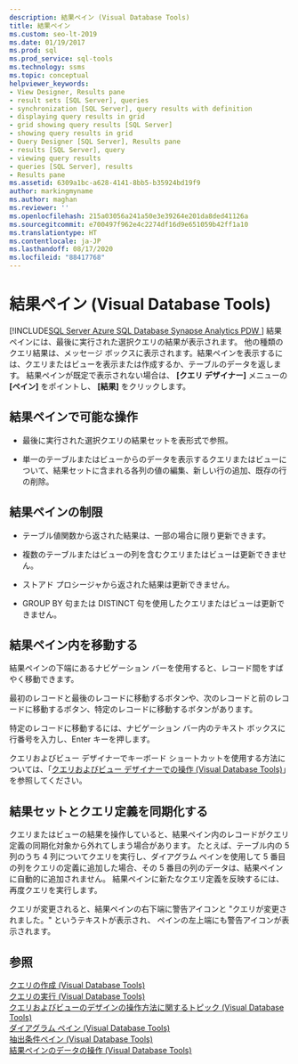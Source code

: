 ```yaml
---
description: 結果ペイン (Visual Database Tools)
title: 結果ペイン
ms.custom: seo-lt-2019
ms.date: 01/19/2017
ms.prod: sql
ms.prod_service: sql-tools
ms.technology: ssms
ms.topic: conceptual
helpviewer_keywords:
- View Designer, Results pane
- result sets [SQL Server], queries
- synchronization [SQL Server], query results with definition
- displaying query results in grid
- grid showing query results [SQL Server]
- showing query results in grid
- Query Designer [SQL Server], Results pane
- results [SQL Server], query
- viewing query results
- queries [SQL Server], results
- Results pane
ms.assetid: 6309a1bc-a628-4141-8bb5-b35924bd19f9
author: markingmyname
ms.author: maghan
ms.reviewer: ''
ms.openlocfilehash: 215a03056a241a50e3e39264e201da8ded41126a
ms.sourcegitcommit: e700497f962e4c2274df16d9e651059b42ff1a10
ms.translationtype: HT
ms.contentlocale: ja-JP
ms.lasthandoff: 08/17/2020
ms.locfileid: "88417768"
---
```

# <a name="results-pane-visual-database-tools"></a>結果ペイン (Visual Database Tools)
[!INCLUDE[SQL Server Azure SQL Database Synapse Analytics PDW ](../../includes/applies-to-version/sql-asdb-asdbmi-asa-pdw.md)]
結果ペインには、最後に実行された選択クエリの結果が表示されます。 他の種類のクエリ結果は、メッセージ ボックスに表示されます。結果ペインを表示するには、クエリまたはビューを表示または作成するか、テーブルのデータを返します。 結果ペインが既定で表示されない場合は、 **[クエリ デザイナー]** メニューの **[ペイン]** をポイントし、 **[結果]** をクリックします。  
  
## <a name="what-you-can-do-in-the-results-pane"></a>結果ペインで可能な操作  
  
-   最後に実行された選択クエリの結果セットを表形式で参照。  
  
-   単一のテーブルまたはビューからのデータを表示するクエリまたはビューについて、結果セットに含まれる各列の値の編集、新しい行の追加、既存の行の削除。  
  
## <a name="limitations-in-the-results-pane"></a>結果ペインの制限  
  
-   テーブル値関数から返された結果は、一部の場合に限り更新できます。  
  
-   複数のテーブルまたはビューの列を含むクエリまたはビューは更新できません。  
  
-   ストアド プロシージャから返された結果は更新できません。  
  
-   GROUP BY 句または DISTINCT 句を使用したクエリまたはビューは更新できません。  
  
## <a name="navigating-in-the-results-pane"></a>結果ペイン内を移動する  
結果ペインの下端にあるナビゲーション バーを使用すると、レコード間をすばやく移動できます。  
  
最初のレコードと最後のレコードに移動するボタンや、次のレコードと前のレコードに移動するボタン、特定のレコードに移動するボタンがあります。  
  
特定のレコードに移動するには、ナビゲーション バー内のテキスト ボックスに行番号を入力し、Enter キーを押します。  
  
クエリおよびビュー デザイナーでキーボード ショートカットを使用する方法については、「[クエリおよびビュー デザイナーでの操作 (Visual Database Tools)](../../ssms/visual-db-tools/navigate-in-the-query-and-view-designer-visual-database-tools.md)」を参照してください。  
  
## <a name="keeping-the-results-set-synchronized-with-the-query-definition"></a>結果セットとクエリ定義を同期化する  
クエリまたはビューの結果を操作していると、結果ペイン内のレコードがクエリ定義の同期化対象から外れてしまう場合があります。 たとえば、テーブル内の 5 列のうち 4 列についてクエリを実行し、ダイアグラム ペインを使用して 5 番目の列をクエリの定義に追加した場合、その 5 番目の列のデータは、結果ペインに自動的に追加されません。 結果ペインに新たなクエリ定義を反映するには、再度クエリを実行します。  
  
クエリが変更されると、結果ペインの右下端に警告アイコンと "クエリが変更されました。" というテキストが表示され、 ペインの左上端にも警告アイコンが表示されます。  
  
## <a name="see-also"></a>参照  
[クエリの作成 (Visual Database Tools)](../../ssms/visual-db-tools/create-queries-visual-database-tools.md)  
[クエリの実行 (Visual Database Tools)](../../ssms/visual-db-tools/run-queries-visual-database-tools.md)  
[クエリおよびビューのデザインの操作方法に関するトピック (Visual Database Tools)](../../ssms/visual-db-tools/design-queries-and-views-how-to-topics-visual-database-tools.md)  
[ダイアグラム ペイン (Visual Database Tools)](../../ssms/visual-db-tools/diagram-pane-visual-database-tools.md)  
[抽出条件ペイン (Visual Database Tools)](../../ssms/visual-db-tools/criteria-pane-visual-database-tools.md)  
[結果ペインのデータの操作 (Visual Database Tools)](../../ssms/visual-db-tools/work-with-data-in-the-results-pane-visual-database-tools.md)  
  
